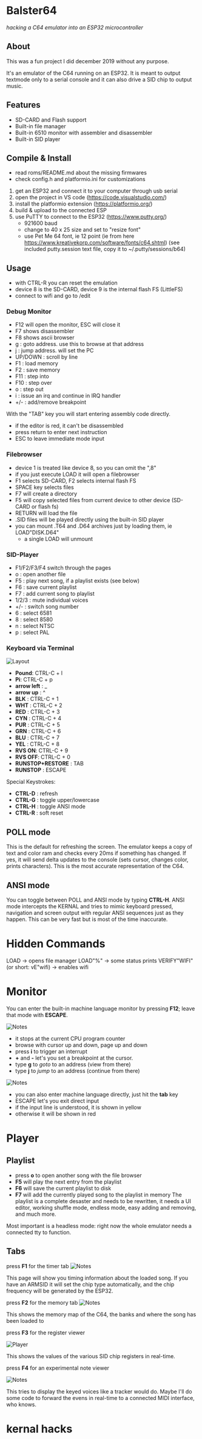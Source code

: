 # Balster64
_hacking a C64 emulator into an ESP32 microcontroller_

## About

This was a fun project I did december 2019 without any purpose. 

It's an emulator of the C64 running on an ESP32. It is meant to output textmode only to a serial console and it can also drive a SID chip to output music.

## Features

- SD-CARD and Flash support
- Built-in file manager
- Built-in 6510 monitor with assembler and disassembler
- Built-in SID player

## Compile & Install

- read roms/README.md about the missing firmwares
- check config.h and platformio.ini for customizations

1) get an ESP32 and connect it to your computer through usb serial
2) open the project in VS code (https://code.visualstudio.com/)
3) install the platformio extension (https://platformio.org/)
4) build & upload to the connected ESP
5) use PuTTY to connect to the ESP32 (https://www.putty.org/)
    - 921600 baud
    - change to 40 x 25 size and set to "resize font"
    - use Pet Me 64 font, ie 12 point (ie from here https://www.kreativekorp.com/software/fonts/c64.shtml)
    (see included putty.session text file, copy it to ~/.putty/sessions/b64)

## Usage

- with CTRL-R you can reset the emulation
- device 8 is the SD-CARD, device 9 is the internal flash FS (LittleFS)
- connect to wifi and go to <ip address>/edit

### Debug Monitor
- F12 will open the monitor, ESC will close it
- F7 shows disassembler
- F8 shows ascii browser
- g : goto address. use this to browse at that address
- j : jump address. will set the PC
- UP/DOWN : scroll by line
- F1 : load memory
- F2 : save memory
- F11 : step into
- F10 : step over
- o : step out
- i : issue an irq and continue in IRQ handler
- +/- : add/remove breakpoint

With the "TAB" key you will start entering assembly code directly.
- if the editor is red, it can't be disassembled
- press return to enter next instruction
- ESC to leave immediate mode input

### Filebrowser
- device 1 is treated like device 8, so you can omit the ",8"
- if you just execute LOAD it will open a filebrowser
- F1 selects SD-CARD, F2 selects internal flash FS
- SPACE key selects files
- F7 will create a directory
- F5 will copy selected files from current device to other device (SD-CARD or flash fs)
- RETURN will load the file
- .SID files will be played directly using the built-in SID player
- you can mount .T64 and .D64 archives just by loading them, ie LOAD"DISK.D64"
  - a single LOAD will unmount
  

### SID-Player
- F1/F2/F3/F4 switch through the pages
- o : open another file
- F5 : play next song, if a playlist exists (see below)
- F6 : save current playlist
- F7 : add current song to playlist
- 1/2/3 : mute individual voices
- +/- : switch song number
- 6 : select 6581
- 8 : select 8580
- n : select NTSC
- p : select PAL

### Keyboard via Terminal
![Layout](images/keyboard-layout.png)
- **Pound**: CTRL-C + l
- **Pi**: CTRL-C + p
- **arrow left** : _
- **arrow up** : ^
- **BLK** : CTRL-C + 1
- **WHT** : CTRL-C + 2
- **RED** : CTRL-C + 3
- **CYN** : CTRL-C + 4
- **PUR** : CTRL-C + 5
- **GRN** : CTRL-C + 6
- **BLU** : CTRL-C + 7
- **YEL** : CTRL-C + 8
- **RVS ON**: CTRL-C + 9
- **RVS OFF**: CTRL-C + 0
- **RUNSTOP+RESTORE** : TAB
- **RUNSTOP** : ESCAPE

Special Keystrokes:
- **CTRL-D** : refresh
- **CTRL-G** : toggle upper/lowercase
- **CTRL-H** : toggle ANSI mode
- **CTRL-R** : soft reset

## POLL mode
This is the default for refreshing the screen. The emulator keeps a copy of text and color ram and checks every 20ms if something has changed. If yes, it will send delta updates to the console (sets cursor, changes color, prints characters). This is the most accurate representation of the C64.

## ANSI mode 
You can toggle between POLL and ANSI mode by typing **CTRL-H**. ANSI mode intercepts the KERNAL and tries to mimic keyboard pressed, navigation and screen output with regular ANSI sequences just as they happen. This can be very fast but is most of the time inaccurate. 

# Hidden Commands

LOAD -> opens file manager
LOAD"%" -> some status prints
VERIFY"WIFI" (or short: vE"wifi) -> enables wifi

# Monitor
You can enter the built-in machine language monitor by pressing **F12**; leave that mode with **ESCAPE**.

![Notes](images/asm.gif)
- it stops at the current CPU program counter
- browse with cursor up and down, page up and down
- press **i** to trigger an interrupt
- **+** and **-** let's you set a breakpoint at the cursor. 
- type **g** to _goto_ to an address (view from there)
- type **j** to _jump_ to an address (continue from there)

![Notes](images/editasm.gif)
- you can also enter machine language directly, just hit the **tab** key
- ESCAPE let's you exit direct input
- if the input line is understood, it is shown in yellow
- otherwise it will be shown in red

# Player
## Playlist
- press **o** to open another song with the file browser
- **F5** will play the next entry from the playlist
- **F6** will save the current playlist to disk
- **F7** will add the currently played song to the playlist in memory
The playlist is a complete desaster and needs to be rewritten, it needs a UI editor, working shuffle mode, endless mode, easy adding and removing, and much more.

Most important is a headless mode: right now the whole emulator needs a connected tty to function.

## Tabs

press **F1** for the timer tab
![Notes](images/timer.png)

This page will show you timing information about the loaded song.
If you have an ARMSID it will set the chip type automatically, and the chip frequency will be generated by the ESP32.

press **F2** for the memory tab
![Notes](images/layout.png)

This shows the memory map of the C64, the banks and where the song has been loaded to

press **F3** for the register viewer

![Player](images/player.gif)

This shows the values of the various SID chip registers in real-time. 

press **F4** for an experimental note viewer

![Notes](images/notes.gif)

This tries to display the keyed voices like a tracker would do. Maybe I'll do some code to forward the evens in real-time to a connected MIDI interface, who knows.

# kernal hacks



